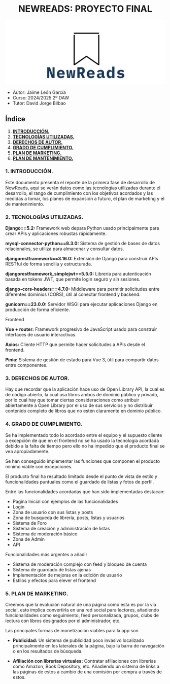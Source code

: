 <div align="center">

# NEWREADS: PROYECTO FINAL 

</div>

<div align="center">
<img src="../img/logo-1-crop.png" />
</div>

+ Autor: Jaime León García
+ Curso: 2024/2025 2º DAW
+ Tutor: David Jorge Bilbao

## Índice

1. [**INTRODUCCIÓN.**](#id1)
2. [**TECNOLOGÍAS UTILIZADAS.**](#id2)
3. [**DERECHOS DE AUTOR.**](#id2)
4. [**GRADO DE CUMPLIMIENTO.**](#id4)
5. [**PLAN DE MARKETING.**](#id5)
6. [**PLAN DE MANTENIMIENTO.**](#id6)

### 1. INTRODUCCIÓN. <a name="id1"></a>

Este documento presenta el reporte de la primera fase de desarrollo de NewReads, aquí se verán datos como las tecnologías utilizadas durante el desarrollo, el rango de cumplimiento con los objetivos acordados y las medidas a tomar, los planes de expansión a futuro, el plan de marketing y el de mantenimiento.


### 2. TECNOLOGÍAS UTILIZADAS. <a name="id2"></a>

**Django==5.2:** Framework web depara Python usado principalmente para crear APIs y aplicaciones robustas rápidamente.

**mysql-connector-python==8.3.0:** Sistema de gestión de bases de datos relacionales, se utiliza para almacenar y consultar datos.

**djangorestframework==3.16.0:** Extensión de Django para construir APIs RESTful de forma sencilla y estructurada.

**djangorestframework_simplejwt==5.5.0:** Librería para autenticación basada en tokens JWT, que permite login seguro y sin sesiones.

**django-cors-headers==4.7.0:** Middleware para permitir solicitudes entre diferentes dominios (CORS), útil al conectar frontend y backend.

**gunicorn==23.0.0:** Servidor WSGI para ejecutar aplicaciones Django en producción de forma eficiente.

Frontend

**Vue + router:** Framework progresivo de JavaScript usado para construir interfaces de usuario interactivas.

**Axios:** Cliente HTTP que permite hacer solicitudes a APIs desde el frontend.

**Pinia:** Sistema de gestión de estado para Vue 3, útil para compartir datos entre componentes.

### 3. DERECHOS DE AUTOR. <a name="id3"></a>

Hay que recordar que la aplicación hace uso de Open Library API, la cual es de código abierto, la cual usa libros ambos de dominio público y privado, por lo cual hay que tomar ciertas consideraciones como atribuir abiertamente a Open Library por el uso de sus servicios y no distribuir contenido completo de libros que no estén claramente en dominio público.

### 4. GRADO DE CUMPLIMIENTO. <a name="id4"></a>

Se ha implementado todo lo acordado entre el equipo y el supuesto cliente a excepción de que en el frontend no se ha usado la tecnología acordada debido a la falta de tiempo pero ello no ha impedido que el producto final se vea apropiadamente.

Se han conseguido implementar las funciones que componen el producto mínimo viable con excepciones.

El producto final ha resultado limitado desde el punto de vista de estilo y funcionalidades puntuales como el guardado de listas y fotos de perfil.

Entre las funcionalidades acordadas que han sido implementadas destacan:

- Pagina Inicial con ejemplos de las funcionalidades
- Login
- Zona de usuario con sus listas y posts
- Zona de busqueda de librería, posts, listas y usuarios
- Sistema de Foro
- Sistema de creación y administración de listas
- Sistema de moderación básico
- Zona de Admin
- API

Funcionalidades más urgentes a añadir

- Sistema de moderación complejo con feed y bloqueo de cuenta
- Sistema de guardado de listas ajenas
- Implementación de mejoras en la edición de usuario
- Estilos y efectos para elever el frontend

### 5. PLAN DE MARKETING. <a name="id4"></a>

Creemos que la evolución natural de una página como esta es por la vía social, esto implica convertirla en una red social para lectores, añadiendo funcionalidades como seguimiento, feed personalizada, grupos, clubs de lectura con libros designados por el administrador, etc.

Las principales formas de monetización viables para la app son

- **Publicidad:** Un sistema de publicidad poco invasivo localizado principalmente en los laterales de la página, bajo la barra de navegación o en los resultados de búsqueda.

- **Afiliación con librerías virtuales:** Contratar afiliaciones con librerías como Amazon, Book Depository, etc. Añadiendo un sistema de links a las páginas de estos a cambio de una comisión por compra a través de estos.